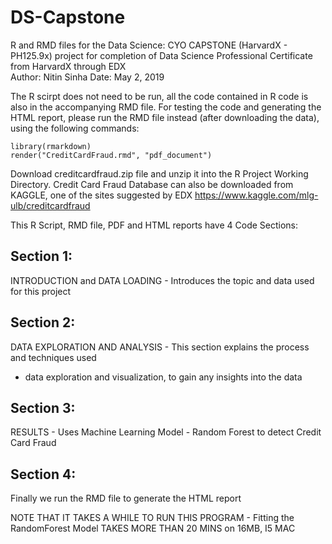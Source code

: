 # DS-Capstone

R and RMD files for the Data Science: CYO CAPSTONE (HarvardX - PH125.9x) project for 
completion of Data Science Professional Certificate from HarvardX through EDX               
Author: Nitin Sinha
Date: May 2, 2019
                                                                                           
The R scirpt does not need to be run, all the code contained in R code is also in the 
accompanying RMD file. For testing the code and generating the HTML report, please 
run the RMD file instead (after downloading the data), using the following commands:

``library(rmarkdown)``  
``render("CreditCardFraud.rmd", "pdf_document")``

Download creditcardfraud.zip file and unzip it into the R Project Working Directory. Credit 
Card Fraud Database can also be downloaded from KAGGLE, one of the sites suggested by EDX
https://www.kaggle.com/mlg-ulb/creditcardfraud

This R Script, RMD file, PDF and HTML reports have 4 Code Sections:
## Section 1:
INTRODUCTION and DATA LOADING - Introduces the topic and data used for this project

## Section 2:
DATA EXPLORATION AND ANALYSIS - This section explains the process and techniques used 
- data exploration and visualization, to gain any insights into the data

## Section 3:
RESULTS - Uses Machine Learning Model - Random Forest to detect Credit Card Fraud

## Section 4:
Finally we run the RMD file to generate the HTML report

NOTE THAT IT TAKES A WHILE TO RUN THIS PROGRAM - Fitting the RandomForest Model
TAKES MORE THAN 20 MINS on 16MB, I5 MAC  



